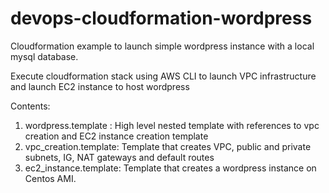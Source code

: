 # devops-cloudformation-wordpress
Cloudformation example to launch simple wordpress instance with a local mysql database.

Execute cloudformation stack using AWS CLI to launch VPC infrastructure and launch EC2 instance to host wordpress

Contents:
1) wordpress.template : High level nested template with references to vpc creation and EC2 instance creation template
2) vpc_creation.template:  Template that creates VPC, public and private subnets, IG, NAT gateways and default routes
3) ec2_instance.template: Template that creates a wordpress instance on Centos AMI. 
